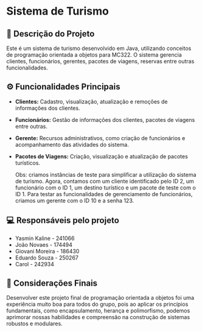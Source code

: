 # Sistema de Turismo 

## 🔗 Descrição do Projeto

Este é um sistema de turismo desenvolvido em Java, utilizando conceitos de programação orientada a objetos para MC322. O sistema gerencia clientes, funcionários, gerentes, pacotes de viagens, reservas entre outras funcionalidades.

## ⚙️ Funcionalidades Principais

- **Clientes:** Cadastro, visualização, atualização e remoções de informações dos clientes.
- **Funcionários:** Gestão de informações dos clientes, pacotes de viagens entre outras.
- **Gerente:** Recursos administrativos, como criação de funcionários e acompanhamento das atividades do sistema.
- **Pacotes de Viagens:** Criação, visualização e atualização de pacotes turísticos.

  Obs: criamos instâncias de teste para simplificar a utilização do sistema de turismo. Agora, contamos com um cliente identificado pelo ID 2, um funcionário com o ID 1, um destino turístico e um pacote de teste com o ID 1. Para testar as funcionalidades de gerenciamento de funcionários, criamos um gerente com o ID 10 e a senha 123.

## 💻 Responsáveis pelo projeto

- Yasmin Kaline - 241066
- João Novaes - 174494
- Giovani Moreira - 186430
- Eduardo Souza - 250267
- Carol - 242934

## 🎉 Considerações Finais

Desenvolver este projeto final de programação orientada a objetos foi uma experiência muito boa para todos do grupo, pois ao aplicar os princípios fundamentais, como encapsulamento, herança e polimorfismo, podemos aprimorar nossas habilidades e compreensão na construção de sistemas robustos e modulares.
